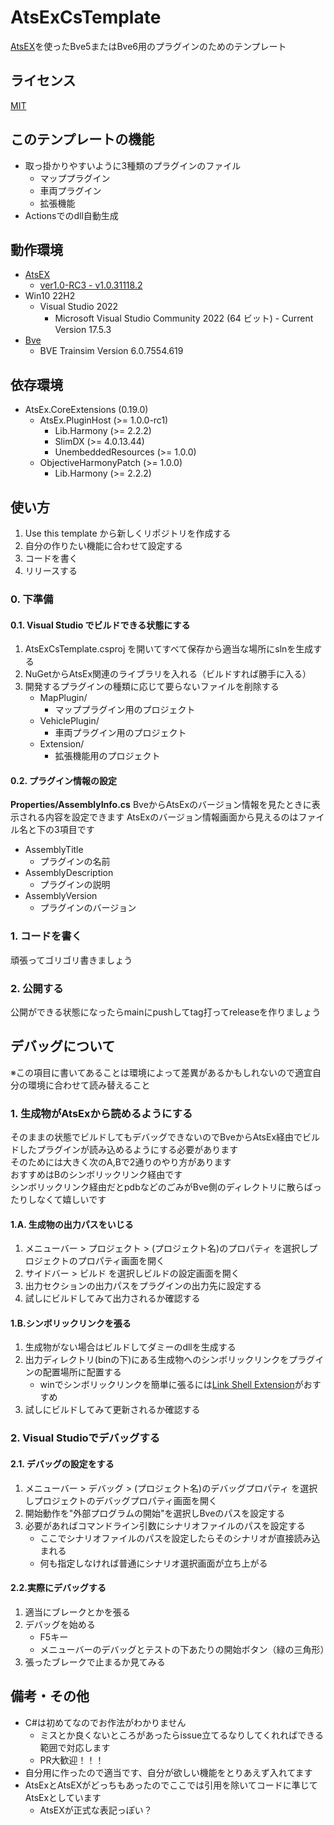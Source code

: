 # AtsExCsTemplate
[AtsEX](https://github.com/automatic9045/AtsEX)を使ったBve5またはBve6用のプラグインのためのテンプレート


## ライセンス
[MIT](LICENSE)


## このテンプレートの機能
- 取っ掛かりやすいように3種類のプラグインのファイル
    - マッププラグイン
    - 車両プラグイン
    - 拡張機能
- Actionsでのdll自動生成
<!-- - コードチェック -->


## 動作環境
- [AtsEX](https://github.com/automatic9045/AtsEX)
    - [ver1.0-RC3 - v1.0.31118.2](https://github.com/automatic9045/AtsEX/releases/tag/v1.0.31118.2)
- Win10 22H2
    - Visual Studio 2022
        - Microsoft Visual Studio Community 2022 (64 ビット) - Current Version 17.5.3
- [Bve](https://bvets.net/)
    - BVE Trainsim Version 6.0.7554.619


## 依存環境
- AtsEx.CoreExtensions (0.19.0)
    - AtsEx.PluginHost (>= 1.0.0-rc1)
        - Lib.Harmony (>= 2.2.2)
        - SlimDX (>= 4.0.13.44)
        - UnembeddedResources (>= 1.0.0)
    - ObjectiveHarmonyPatch (>= 1.0.0)
        - Lib.Harmony (>= 2.2.2)


## 使い方
1. Use this template から新しくリポジトリを作成する
1. 自分の作りたい機能に合わせて設定する
1. コードを書く
1. リリースする

### 0. 下準備
#### 0.1. Visual Studio でビルドできる状態にする
1. AtsExCsTemplate.csproj を開いてすべて保存から適当な場所にslnを生成する
1. NuGetからAtsEx関連のライブラリを入れる（ビルドすれば勝手に入る）
1. 開発するプラグインの種類に応じて要らないファイルを削除する
    - MapPlugin/
        - マッププラグイン用のプロジェクト
    - VehiclePlugin/
        - 車両プラグイン用のプロジェクト
    - Extension/
        - 拡張機能用のプロジェクト

#### 0.2. プラグイン情報の設定
**Properties/AssemblyInfo.cs**
BveからAtsExのバージョン情報を見たときに表示される内容を設定できます
AtsExのバージョン情報画面から見えるのはファイル名と下の3項目です

- AssemblyTitle
    - プラグインの名前
- AssemblyDescription
    - プラグインの説明
- AssemblyVersion
    - プラグインのバージョン

### 1. コードを書く
頑張ってゴリゴリ書きましょう

### 2. 公開する
公開ができる状態になったらmainにpushしてtag打ってreleaseを作りましょう
<!-- tagを打つとciが走って自動でreleaseが作られビルド生成物が添付されます -->


## デバッグについて
※この項目に書いてあることは環境によって差異があるかもしれないので適宜自分の環境に合わせて読み替えること
### 1. 生成物がAtsExから読めるようにする
そのままの状態でビルドしてもデバッグできないのでBveからAtsEx経由でビルドしたプラグインが読み込めるようにする必要があります  
そのためには大きく次のA,Bで2通りのやり方があります  
おすすめはBのシンボリックリンク経由です  
シンボリックリンク経由だとpdbなどのごみがBve側のディレクトリに散らばったりしなくて嬉しいです  
#### 1.A. 生成物の出力パスをいじる
1. メニューバー > プロジェクト > (プロジェクト名)のプロパティ を選択しプロジェクトのプロパティ画面を開く
1. サイドバー > ビルド を選択しビルドの設定画面を開く
1. 出力セクションの出力パスをプラグインの出力先に設定する
1. 試しにビルドしてみて出力されるか確認する
#### 1.B.シンボリックリンクを張る
1. 生成物がない場合はビルドしてダミーのdllを生成する
1. 出力ディレクトリ(binの下)にある生成物へのシンボリックリンクをプラグインの配置場所に配置する
    - winでシンボリックリンクを簡単に張るには[Link Shell Extension](https://www.gigafree.net/system/explorer/hardlinkshellextension.html)がおすすめ
1. 試しにビルドしてみて更新されるか確認する
### 2. Visual Studioでデバッグする
#### 2.1. デバッグの設定をする
1. メニューバー > デバッグ > (プロジェクト名)のデバッグプロパティ を選択しプロジェクトのデバッグプロパティ画面を開く
1. 開始動作を"外部プログラムの開始"を選択しBveのパスを設定する
1. 必要があればコマンドライン引数にシナリオファイルのパスを設定する
    - ここでシナリオファイルのパスを設定したらそのシナリオが直接読み込まれる
    - 何も指定しなければ普通にシナリオ選択画面が立ち上がる
#### 2.2.実際にデバッグする
1. 適当にブレークとかを張る
1. デバッグを始める
    - F5キー
    - メニューバーのデバッグとテストの下あたりの開始ボタン（緑の三角形）
1. 張ったブレークで止まるか見てみる


## 備考・その他
- C#は初めてなのでお作法がわかりません
    - ミスとか良くないところがあったらissue立てるなりしてくれればできる範囲で対応します
    - PR大歓迎！！！
- 自分用に作ったので適当です、自分が欲しい機能をとりあえず入れてます
- AtsExとAtsEXがどっちもあったのでここでは引用を除いてコードに準じてAtsExとしています
    - AtsEXが正式な表記っぽい？
